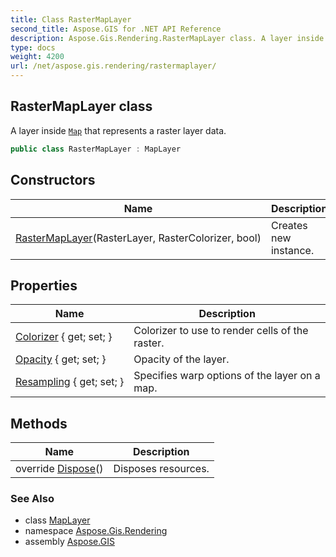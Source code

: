 ```yaml
---
title: Class RasterMapLayer
second_title: Aspose.GIS for .NET API Reference
description: Aspose.Gis.Rendering.RasterMapLayer class. A layer inside Map that represents a raster layer data
type: docs
weight: 4200
url: /net/aspose.gis.rendering/rastermaplayer/
---
```

## RasterMapLayer class

A layer inside [`Map`](../map/) that represents a raster layer data.

```csharp
public class RasterMapLayer : MapLayer
```

## Constructors

| Name | Description |
| --- | --- |
| [RasterMapLayer](rastermaplayer/)(RasterLayer, RasterColorizer, bool) | Creates new instance. |

## Properties

| Name | Description |
| --- | --- |
| [Colorizer](../../aspose.gis.rendering/rastermaplayer/colorizer/) { get; set; } | Colorizer to use to render cells of the raster. |
| [Opacity](../../aspose.gis.rendering/maplayer/opacity/) { get; set; } | Opacity of the layer. |
| [Resampling](../../aspose.gis.rendering/rastermaplayer/resampling/) { get; set; } | Specifies warp options of the layer on a map. |

## Methods

| Name | Description |
| --- | --- |
| override [Dispose](../../aspose.gis.rendering/rastermaplayer/dispose/)() | Disposes resources. |

### See Also

* class [MapLayer](../maplayer/)
* namespace [Aspose.Gis.Rendering](../../aspose.gis.rendering/)
* assembly [Aspose.GIS](../../)


